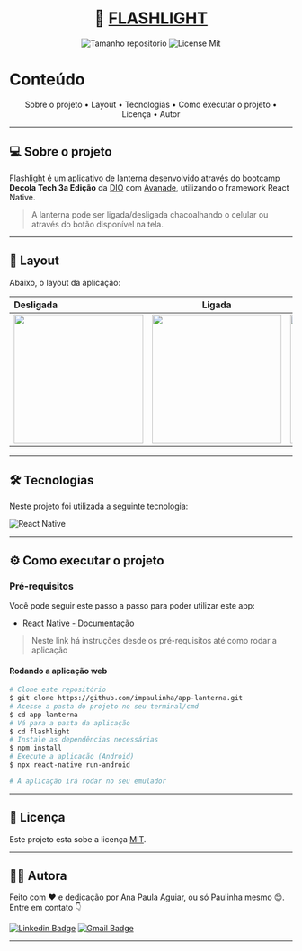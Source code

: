 <h1 align="center">
     🔦 <a href="#" alt="Calculadora Web"> FLASHLIGHT </a>
</h1>

<p align="center">
    <img alt="Tamanho repositório" src="https://img.shields.io/github/repo-size/impaulinha/app-lanterna">
    <img alt='License Mit' src='https://img.shields.io/github/license/PaulinhaAguiar/Calculadora?style=flat-square'>
</p>

Conteúdo
=====================

<p align="center">
    Sobre o projeto •
    Layout • 
    Tecnologias • 
    Como executar o projeto • 
    Licença • 
    Autor
</p>

---

## 💻 Sobre o projeto

Flashlight é um aplicativo de lanterna desenvolvido através do bootcamp **Decola Tech 3a Edição** da [DIO](https://www.dio.me/) com [Avanade](https://www.avanade.com/pt-br), utilizando o framework React Native.

> A lanterna pode ser ligada/desligada chacoalhando o celular ou através do botão disponível na tela.

---

## 📸 Layout

Abaixo, o layout da aplicação:

Desligada | Ligada | Demonstração
:------ | :------: | ------:
<img src='https://user-images.githubusercontent.com/69828625/174692512-0396b752-ea84-457b-85fc-bc93a1591023.jpg' width=230/> | <img src='https://user-images.githubusercontent.com/69828625/174692689-f847325b-a31d-415e-bc33-015b59fa08e1.jpg' width=230/> | <img src='https://user-images.githubusercontent.com/69828625/174692896-eb880cef-7d6a-451a-9c7f-145e0dd8e49e.gif' width=230/>

---

## 🛠 Tecnologias

Neste projeto foi utilizada a seguinte tecnologia:

![React Native](https://img.shields.io/badge/React_Native-20232A?style=for-the-badge&logo=react&logoColor=61DAFB)

---

## ⚙️ Como executar o projeto

### Pré-requisitos

Você pode seguir este passo a passo para poder utilizar este app:

* [React Native - Documentação](https://reactnative.dev/docs/environment-setup) 

> Neste link há instruções desde os pré-requisitos até como rodar a aplicação

#### Rodando a aplicação web

```bash
# Clone este repositório
$ git clone https://github.com/impaulinha/app-lanterna.git
# Acesse a pasta do projeto no seu terminal/cmd
$ cd app-lanterna
# Vá para a pasta da aplicação
$ cd flashlight
# Instale as dependências necessárias
$ npm install
# Execute a aplicação (Android)
$ npx react-native run-android

# A aplicação irá rodar no seu emulador
```
---

## 📝 Licença

Este projeto esta sobe a licença [MIT](./LICENSE).

---

## 👩‍💻 Autora

Feito com ❤️ e dedicação por Ana Paula Aguiar, ou só Paulinha mesmo 😊. Entre em contato 👇

[![Linkedin Badge](https://img.shields.io/badge/-Paulinha-blue?style=flat-square&logo=Linkedin&logoColor=white&link=https://www.linkedin.com/in/tgmarinho/)](https://www.linkedin.com/in/anapaula-aguiar/) 
[![Gmail Badge](https://img.shields.io/badge/-anaaguiar20016@gmail.com-c14438?style=flat-square&logo=Gmail&logoColor=white&link=mailto:tgmarinho@gmail.com)](mailto:anaaguiar20016@gmail.com)

---

